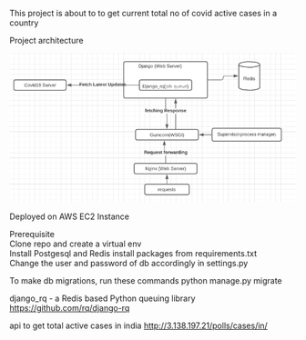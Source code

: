 This project is about to to get current total no of covid active cases in a country

Project architecture
 
 ![](image1.png?raw=true)

Deployed on AWS EC2 Instance


Prerequisite  
Clone repo and create a virtual env   
Install Postgesql and Redis
install packages from requirements.txt  
Change the user and password of db accordingly in settings.py  

To make db migrations, run these commands
python manage.py migrate

django_rq  - a Redis based Python queuing library
https://github.com/rq/django-rq

api to get total active cases in india
http://3.138.197.21/polls/cases/in/

